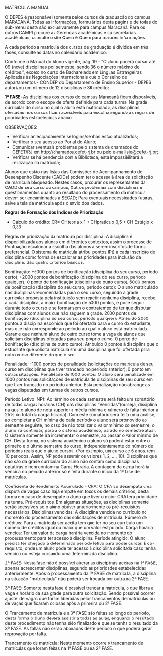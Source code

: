 MATRÍCULA MANUAL

O DEPES é responsável somente pelos cursos de graduação do campus MARACANÃ. Todas as informações, formulários desta página e de todas do sub-menu desta são exclusivamente para campus Maracanã. Para os outros CAMPI procure as Gerencias acadêmicas e ou secretarias acadêmicas, consulte o site Quem é Quem para maiores informações.

A cada período a matrícula dos cursos de graduação é dividida em três fases, consulte as datas no calendário acadêmico:

Conforme o Manual do Aluno vigente, pág. 19 - “O aluno poderá cursar até 09 (nove) disciplinas por semestre, sendo 36 o número máximo de créditos.”, exceto no curso de Bacharelado em Línguas Estrangeiras Aplicadas às Negociações Internacionais que o Conselho de departamentos - CONDEP do Departamento de Ensino Superior - DEPES autorizou um número de 12 disciplinas e 36 créditos.

**1ª FASE:** As disciplinas dos cursos do campus Maracanã ficam disponíveis, de acordo com o escopo de oferta definido para cada turma. Na grade curricular do curso no qual o aluno está matriculado, as disciplinas ofertadas nos cursos ficam acessíveis para escolha segundo as regras de prioridades estabelecidas abaixo.

OBSERVAÇÕES:

- Verificar antecipadamente se logins/senhas estão atualizados;
- Verificar o seu acesso ao Portal do Aluno;
- Comunicar eventuais problemas pelo sistema de chamados do CEFET/RJ em http://chamados.cefet-rj.br ou pelo e-mail sie@cefet-rj.br;
- Verificar se há pendência com a Biblioteca, esta impossibilitará a realização da matrícula;

Alunos que estão nas listas das Comissões de Acompanhamento de Desempenho Discente (CADDs) podem ter o acesso à área de solicitação de matrícula bloqueado. Nestes casos, procurar os representantes da CADD de seu curso ou campus;
Outros problemas com disciplinas e questionamentos quanto ao resultado do processamento da matrícula devem ser encaminhados à SECAD;
Para eventuais necessidades futuras, salve a tela da matrícula após o envio dos dados.

**Regras de Formação dos Índices de Priorização**

- Cálculo do crédito: CR= CHteoria x 1 + CHpratica x 0,5 + CH Estágio x 0,33

Regras de priorização da matrícula por disciplina: A disciplina é disponibilizada aos alunos em diferentes contextos, assim o processo de Pontuação escalonar a escolha dos alunos a serem inscritos de forma preferencial. O sistema de matrícula atribui pontos (Pt) a cada inscrição de disciplina como forma de escalonar as prioridades para inclusão da disciplina. São quatro critérios básicos:

 

Bonificação: +5000 pontos de bonificação (disciplina do seu curso, período certo); +2000 pontos de bonificação (disciplina do seu curso, período qualquer); 0 ponto de bonificação (disciplina de outro curso).
5000 pontos de bonificação (disciplina do seu curso, período certo): O aluno matriculado nas disciplinas recomendadas para o seu curso, seguindo a grade curricular proposta pela instituição sem repetir nenhuma disciplina, recebe, a cada disciplina, a maior bonificação de 5000 pontos, e pode seguir durante todo o curso e se formar sem o contratempo de ter que disputar disciplinas com alunos que não seguem a grade.
2000 pontos de bonificação (disciplina do seu curso, período qualquer): Atribuído 2000 pontos à disciplina escolhida que foi ofertada para o curso do estudante, mas que não corresponde ao período ao qual o aluno está matriculado. Garante que nenhum aluno de outro curso tome a vaga de alunos que solicitam disciplinas ofertadas para seu próprio curso.
0 ponto de bonificação (disciplina de outro curso): Atribuído 0 pontos à disciplina que o estudante que solicita matrícula em uma disciplina que foi ofertada para outro curso diferente do que o seu.
 

Penalidade: -1000 pontos de penalidade (solicitações de matrícula de seu curso em disciplinas que tiver trancado no período anterior); 0 ponto em outras situações.
Penalidade de 1000 pontos: O aluno será penalizado em 1000 pontos nas solicitações de matrícula de disciplinas de seu curso em que tiver trancado no período anterior. Esta penalização não abrange as vagas disputadas em turmas de outros cursos.
 

Período Letivo (NP): Ao término de cada semestre será feito um somatório de todas cargas horárias (CH) das disciplinas “Vencidas”(ou seja, disciplina na qual o aluno de nota superior a média mínima e número de falta inferior a 25% do total da carga horaria). Com este somatório será feito uma análise, ao completar a CH mínima de cada período o aluno será promovido ao semestre seguinte, no caso de não totalizar o valor mínimo do semestre, o aluno irá continuar, para a o sistema acadêmico, parado no semestre atual. O sistema somente irá incrementar o semestre, ao passar o valor mínimo de CH. Desta forma, no sistema acadêmico o aluno só poderá estar entre o primeiro e o último semestre do curso, independentemente do número de períodos reais que o aluno cursou. (Por exemplo, um curso de 5 anos, tem 10 períodos. Assim, NP pode assumir os valores 1, 2, ..., 10). Disciplinas que não são da grade curricular do aluno não contam como disciplinas optativas e nem contam na Carga Horaria. A contagem da carga horária vencida no período anterior só é feita durante o início da 1ª fase de matrículas.
 

Coeficiente de Rendimento Acumulado - CRA: O CRA só desempata uma disputa de vagas caso haja empate em todos os demais critérios, desta forma em caso de desempate o aluno que tiver o maior CRA terá prioridade na turma.
Pré-requisitos: Em algumas situações, as disciplinas somente serão acessíveis se o aluno obtiver anteriormente os pré-requisitos necessários. Disciplinas vencidas: A disciplina vencida no currículo no momento do processamento das solicitações de matrícula. Número de créditos: Para a matrícula ser aceita tem que ter no seu currículo um número de créditos igual ou maior que um valor estipulado. Carga horária vencida: Ter um valor de carga horária vencida no momento do processamento para ter acesso à disciplina. Período atingido: O aluno precisa ter chegado a determinado período letivo para poder cursar. E co-requisito, onde um aluno pode ter acesso à disciplina solicitada caso tenha vencido ou esteja cursando uma determinada disciplina.
 

2ª FASE: Nesta fase não é possível alterar as disciplinas aceitas na 1ª FASE, apenas acrescentar disciplinas, segundo as prioridades estabelecidas anteriormente. Após o processamento da 1ª FASE de matrícula, a disciplina na situação "matriculada" não poderá ser trocada por outra na 2ª FASE.

 

3ª FASE: Somente nesta fase é possível trancar a matrícula, o que libera a vaga e horário da sua grade para outra solicitação. Sendo possível ocorrer ajuste: de vagas que foram liberadas pelos trancamentos de matrículas ou de vagas que ficaram ociosas após a primeira ou 2ª FASE.

O Trancamento de matrícula e a 3ª FASE são feitas ao longo do período, desta forma o aluno deverá assistir a todas as aulas, enquanto o resultado deste procedimento não tenha sido finalizado e que se tenha o resultado da 3ª FASE. As faltas não serão abonadas deste período o que poderá gerar reprovação por falta.

Trancamento de matrícula: Neste momento ocorre o trancamento de matrículas que foram feitas na 1ª FASE ou na 2ª FASE. 

 
